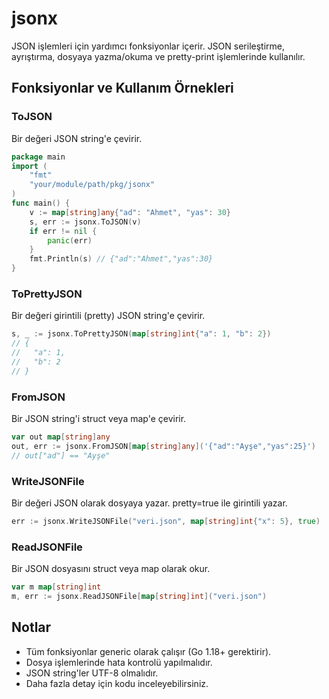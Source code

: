 # jsonx

JSON işlemleri için yardımcı fonksiyonlar içerir. JSON serileştirme, ayrıştırma, dosyaya yazma/okuma ve pretty-print işlemlerinde kullanılır.

## Fonksiyonlar ve Kullanım Örnekleri

### ToJSON
Bir değeri JSON string'e çevirir.
```go
package main
import (
    "fmt"
    "your/module/path/pkg/jsonx"
)
func main() {
    v := map[string]any{"ad": "Ahmet", "yas": 30}
    s, err := jsonx.ToJSON(v)
    if err != nil {
        panic(err)
    }
    fmt.Println(s) // {"ad":"Ahmet","yas":30}
}
```

### ToPrettyJSON
Bir değeri girintili (pretty) JSON string'e çevirir.
```go
s, _ := jsonx.ToPrettyJSON(map[string]int{"a": 1, "b": 2})
// {
//   "a": 1,
//   "b": 2
// }
```

### FromJSON
Bir JSON string'i struct veya map'e çevirir.
```go
var out map[string]any
out, err := jsonx.FromJSON[map[string]any]('{"ad":"Ayşe","yas":25}')
// out["ad"] == "Ayşe"
```

### WriteJSONFile
Bir değeri JSON olarak dosyaya yazar. pretty=true ile girintili yazar.
```go
err := jsonx.WriteJSONFile("veri.json", map[string]int{"x": 5}, true)
```

### ReadJSONFile
Bir JSON dosyasını struct veya map olarak okur.
```go
var m map[string]int
m, err := jsonx.ReadJSONFile[map[string]int]("veri.json")
```

## Notlar
- Tüm fonksiyonlar generic olarak çalışır (Go 1.18+ gerektirir).
- Dosya işlemlerinde hata kontrolü yapılmalıdır.
- JSON string'ler UTF-8 olmalıdır.
- Daha fazla detay için kodu inceleyebilirsiniz.

